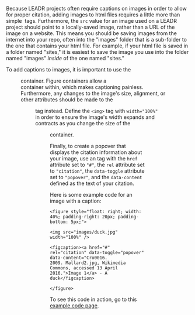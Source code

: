 Because LEADR projects often require captions on images in order to allow for proper citation, adding images to html files requires a little more than simple <img> tags. Furthermore, the `src` value for an image used on a LEADR project should point to a locally-saved image, rather than a URL of the image on a website. This means you should be saving images from the internet into your repo, often into the "images" folder that is a sub-folder to the one that contains your html file. For example, if your html file is saved in a folder named "sites," it is easiest to save the image you use into the folder named "images" _inside_ of the one named "sites."

To add captions to images, it is important to use the <figure> container. Figure containers allow a <figcaption> container within, which makes captioning painless. Furthermore, any changes to the image's size, alignment, or other attributes should be made to the <figure> tag instead. Define the `<img>` tag with `width="100%"` in order to ensure the image's width expands and contracts as you change the size of the <figure> container.

Finally, to create a popover that displays the citation information about your image, use an <a> tag with the `href` attribute set to `"#"`, the `rel` attribute set to `"citation"`, the `data-toggle` attribute set to `"popover"`, and the `data-content` defined as the text of your citation.

Here is some example code for an image with a caption:

    <figure style="float: right; width: 40%; padding-right: 20px; padding-bottom: 5px;">
    
    <img src="images/duck.jpg" width="100%" />
    
    <figcaption><a href="#" rel="citation" data-toggle="popover" data-content="Cro0016.
    2009. Mallard2.jpg, Wikimedia Commons, accessed 13 April 2016.">Image 1</a> - A 
    duck</figcaption>
    
    </figure>

To see this code in action, go to this [example code page](https://msu-anthropology.github.io/daea-fs16/wiki/figure-code.html).